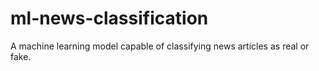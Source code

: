 # ml-news-classification
A machine learning model capable of classifying news articles as real or fake.
